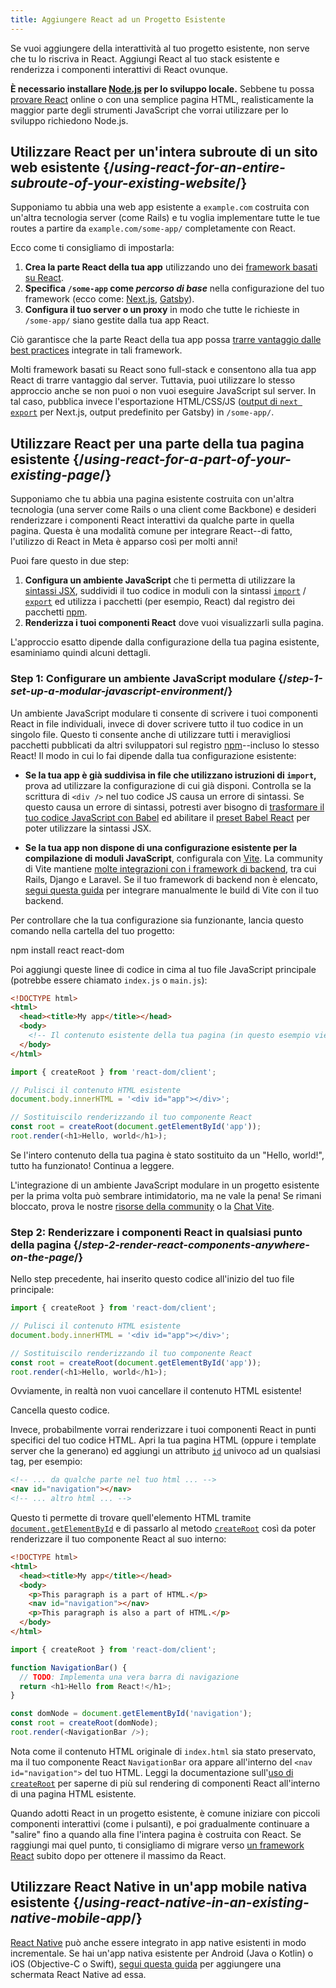```yaml
---
title: Aggiungere React ad un Progetto Esistente
---
```


<Intro>

Se vuoi aggiungere della interattività al tuo progetto esistente, non serve che tu lo riscriva in React. Aggiungi React al tuo stack esistente e renderizza i componenti interattivi di React ovunque.

</Intro>

<Note>

**È necessario installare [Node.js](https://nodejs.org/it/) per lo sviluppo locale.** Sebbene tu possa [provare React](/learn/installation#try-react) online o con una semplice pagina HTML, realisticamente la maggior parte degli strumenti JavaScript che vorrai utilizzare per lo sviluppo richiedono Node.js.

</Note>

## Utilizzare React per un'intera subroute di un sito web esistente {/*using-react-for-an-entire-subroute-of-your-existing-website*/}

Supponiamo tu abbia una web app esistente a `example.com` costruita con un'altra tecnologia server (come Rails) e tu voglia implementare tutte le tue routes a partire da `example.com/some-app/` completamente con React.

Ecco come ti consigliamo di impostarla:

1. **Crea la parte React della tua app** utilizzando uno dei [framework basati su React](/learn/start-a-new-react-project).
2. **Specifica `/some-app` come *percorso di base*** nella configurazione del tuo framework (ecco come: [Next.js](https://nextjs.org/docs/api-reference/next.config.js/basepath), [Gatsby](https://www.gatsbyjs.com/docs/how-to/previews-deploys-hosting/path-prefix/)).
3. **Configura il tuo server o un proxy** in modo che tutte le richieste in `/some-app/` siano gestite dalla tua app React.

Ciò garantisce che la parte React della tua app possa [trarre vantaggio dalle best practices](/learn/start-a-new-react-project#can-i-use-react-without-a-framework) integrate in tali framework.

Molti framework basati su React sono full-stack e consentono alla tua app React di trarre vantaggio dal server. Tuttavia, puoi utilizzare lo stesso approccio anche se non puoi o non vuoi eseguire JavaScript sul server. In tal caso, pubblica invece l'esportazione HTML/CSS/JS ([output di `next export`](https://nextjs.org/docs/advanced-features/static-html-export) per Next.js, output predefinito per Gatsby) in `/some-app/`.

## Utilizzare React per una parte della tua pagina esistente {/*using-react-for-a-part-of-your-existing-page*/}

Supponiamo che tu abbia una pagina esistente costruita con un'altra tecnologia (una server come Rails o una client come Backbone) e desideri renderizzare i componenti React interattivi da qualche parte in quella pagina. Questa è una modalità comune per integrare React--di fatto, l'utilizzo di React in Meta è apparso così per molti anni!

Puoi fare questo in due step:

1. **Configura un ambiente JavaScript** che ti permetta di utilizzare la [sintassi JSX](/learn/writing-markup-with-jsx), suddividi il tuo codice in moduli con la sintassi [`import`](https://developer.mozilla.org/en-US/docs/Web/JavaScript/Reference/Statements/import) / [`export`](https://developer.mozilla.org/en-US/docs/Web/JavaScript/Reference/Statements/export) ed utilizza i pacchetti (per esempio, React) dal registro dei pacchetti [npm](https://www.npmjs.com/).
2. **Renderizza i tuoi componenti React** dove vuoi visualizzarli sulla pagina.

L'approccio esatto dipende dalla configurazione della tua pagina esistente, esaminiamo quindi alcuni dettagli.

### Step 1: Configurare un ambiente JavaScript modulare {/*step-1-set-up-a-modular-javascript-environment*/}

Un ambiente JavaScript modulare ti consente di scrivere i tuoi componenti React in file individuali, invece di dover scrivere tutto il tuo codice in un singolo file. Questo ti consente anche di utilizzare tutti i meravigliosi pacchetti pubblicati da altri sviluppatori sul registro [npm](https://www.npmjs.com/)--incluso lo stesso React! Il modo in cui lo fai dipende dalla tua configurazione esistente:

* **Se la tua app è già suddivisa in file che utilizzano istruzioni di `import`,** prova ad utilizzare la configurazione di cui già disponi. Controlla se la scrittura di `<div />` nel tuo codice JS causa un errore di sintassi. Se questo causa un errore di sintassi, potresti aver bisogno di [trasformare il tuo codice JavaScript con Babel](https://babeljs.io/setup) ed abilitare il [preset Babel React](https://babeljs.io/docs/babel-preset-react) per poter utilizzare la sintassi JSX.

* **Se la tua app non dispone di una configurazione esistente per la compilazione di moduli JavaScript**, configurala con [Vite](https://vitejs.dev/). La community di Vite mantiene [molte integrazioni con i framework di backend](https://github.com/vitejs/awesome-vite#integrations-with-backends), tra cui Rails, Django e Laravel. Se il tuo framework di backend non è elencato, [segui questa guida](https://vitejs.dev/guide/backend-integration.html) per integrare manualmente le build di Vite con il tuo backend.

Per controllare che la tua configurazione sia funzionante, lancia questo comando nella cartella del tuo progetto:

<TerminalBlock>
npm install react react-dom
</TerminalBlock>

Poi aggiungi queste linee di codice in cima al tuo file JavaScript principale (potrebbe essere chiamato `index.js` o `main.js`):

<Sandpack>

```html index.html hidden
<!DOCTYPE html>
<html>
  <head><title>My app</title></head>
  <body>
    <!-- Il contenuto esistente della tua pagina (in questo esempio viene sostituito) -->
  </body>
</html>
```

```js index.js active
import { createRoot } from 'react-dom/client';

// Pulisci il contenuto HTML esistente
document.body.innerHTML = '<div id="app"></div>';

// Sostituiscilo renderizzando il tuo componente React
const root = createRoot(document.getElementById('app'));
root.render(<h1>Hello, world</h1>);
```

</Sandpack>

Se l'intero contenuto della tua pagina è stato sostituito da un "Hello, world!", tutto ha funzionato! Continua a leggere.

<Note>

L'integrazione di un ambiente JavaScript modulare in un progetto esistente per la prima volta può sembrare intimidatorio, ma ne vale la pena! Se rimani bloccato, prova le nostre [risorse della community](/community) o la [Chat Vite](https://chat.vitejs.dev/).

</Note>

### Step 2: Renderizzare i componenti React in qualsiasi punto della pagina {/*step-2-render-react-components-anywhere-on-the-page*/}

Nello step precedente, hai inserito questo codice all'inizio del tuo file principale:

```js
import { createRoot } from 'react-dom/client';

// Pulisci il contenuto HTML esistente
document.body.innerHTML = '<div id="app"></div>';

// Sostituiscilo renderizzando il tuo componente React
const root = createRoot(document.getElementById('app'));
root.render(<h1>Hello, world</h1>);
```

Ovviamente, in realtà non vuoi cancellare il contenuto HTML esistente!

Cancella questo codice.

Invece, probabilmente vorrai renderizzare i tuoi componenti React in punti specifici del tuo codice HTML. Apri la tua pagina HTML (oppure i template server che la generano) ed aggiungi un attributo [`id`](https://developer.mozilla.org/en-US/docs/Web/HTML/Global_attributes/id) univoco ad un qualsiasi tag, per esempio:

```html
<!-- ... da qualche parte nel tuo html ... -->
<nav id="navigation"></nav>
<!-- ... altro html ... -->
```

Questo ti permette di trovare quell'elemento HTML tramite [`document.getElementById`](https://developer.mozilla.org/en-US/docs/Web/API/Document/getElementById) e di passarlo al metodo [`createRoot`](/reference/react-dom/client/createRoot) così da poter renderizzare il tuo componente React al suo interno:

<Sandpack>

```html index.html
<!DOCTYPE html>
<html>
  <head><title>My app</title></head>
  <body>
    <p>This paragraph is a part of HTML.</p>
    <nav id="navigation"></nav>
    <p>This paragraph is also a part of HTML.</p>
  </body>
</html>
```

```js index.js active
import { createRoot } from 'react-dom/client';

function NavigationBar() {
  // TODO: Implementa una vera barra di navigazione
  return <h1>Hello from React!</h1>;
}

const domNode = document.getElementById('navigation');
const root = createRoot(domNode);
root.render(<NavigationBar />);
```

</Sandpack>

Nota come il contenuto HTML originale di `index.html` sia stato preservato, ma il tuo componente React `NavigationBar` ora appare all'interno del `<nav id="navigation">` del tuo HTML. Leggi la documentazione sull'[uso di `createRoot`](/reference/react-dom/client/createRoot#rendering-a-page-partially-built-with-react) per saperne di più sul rendering di componenti React all'interno di una pagina HTML esistente.

Quando adotti React in un progetto esistente, è comune iniziare con piccoli componenti interattivi (come i pulsanti), e poi gradualmente continuare a "salire" fino a quando alla fine l'intera pagina è costruita con React. Se raggiungi mai quel punto, ti consigliamo di migrare verso [un framework React](/learn/start-a-new-react-project) subito dopo per ottenere il massimo da React.

## Utilizzare React Native in un'app mobile nativa esistente {/*using-react-native-in-an-existing-native-mobile-app*/}

[React Native](https://reactnative.dev/) può anche essere integrato in app native esistenti in modo incrementale. Se hai un'app nativa esistente per Android (Java o Kotlin) o iOS (Objective-C o Swift), [segui questa guida](https://reactnative.dev/docs/integration-with-existing-apps) per aggiungere una schermata React Native ad essa.
